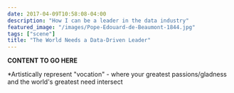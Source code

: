 ```yaml
---
date: 2017-04-09T10:58:08-04:00
description: "How I can be a leader in the data industry"
featured_image: "/images/Pope-Edouard-de-Beaumont-1844.jpg"
tags: ["scene"]
title: "The World Needs a Data-Driven Leader"
---
```


**CONTENT TO GO HERE**

*Artistically represent "vocation" - where your greatest passions/gladness and the world's greatest need intersect